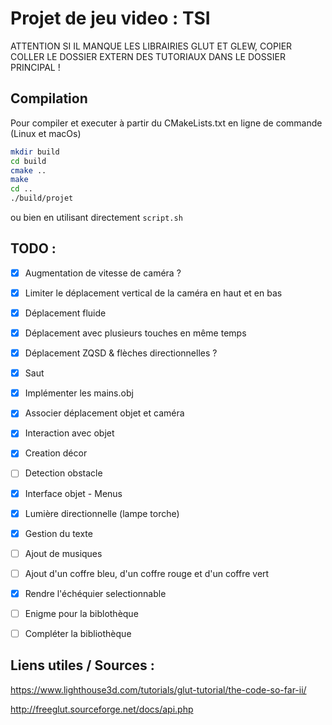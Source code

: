 # Projet de jeu video : TSI

ATTENTION SI IL MANQUE LES LIBRAIRIES GLUT ET GLEW, COPIER COLLER LE DOSSIER EXTERN DES TUTORIAUX DANS LE DOSSIER PRINCIPAL !

## Compilation

Pour compiler et executer à partir du CMakeLists.txt en ligne de commande (Linux et macOs)

```sh
mkdir build
cd build
cmake ..
make
cd ..
./build/projet
```

ou bien en utilisant directement `script.sh`


## TODO : 

- [x] Augmentation de vitesse de caméra ?
- [x] Limiter le déplacement vertical de la caméra en haut et en bas
- [x] Déplacement fluide
- [x] Déplacement avec plusieurs touches en même temps
- [x] Déplacement ZQSD & flèches directionnelles ?
- [x] Saut
- [x] Implémenter les mains.obj
- [x] Associer déplacement objet et caméra
- [x] Interaction avec objet
- [x] Creation décor
- [ ] Detection obstacle
- [x] Interface objet - Menus
- [x] Lumière directionnelle (lampe torche)
- [x] Gestion du texte
- [ ] Ajout de musiques
- [ ] Ajout d'un coffre bleu, d'un coffre rouge et d'un coffre vert
- [x] Rendre l'échéquier selectionnable
- [ ] Enigme pour la biblothèque
- [ ] Compléter la bibliothèque


## Liens utiles / Sources :

https://www.lighthouse3d.com/tutorials/glut-tutorial/the-code-so-far-ii/

http://freeglut.sourceforge.net/docs/api.php
